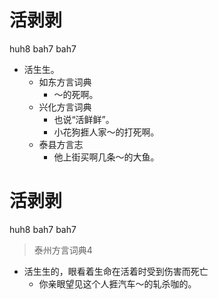 # 活剥剥
huh8 bah7 bah7
+ 活生生。
  * 如东方言词典
    - ～的死啊。
  * 兴化方言词典
    + 也说“活鲜鲜”。
    - 小花狗捱人家～的打死啊。
  * 泰县方言志
    - 他上街买啊几条～的大鱼。

# 活剥剥
huh8 bah7 bah7
> 泰州方言词典4
- 活生生的，眼看着生命在活着时受到伤害而死亡
  - 你亲眼望见这个人捱汽车～的轧杀咖的。
